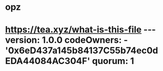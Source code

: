 # opz
# https://tea.xyz/what-is-this-file --- version: 1.0.0 codeOwners:   - '0x6eD437a145b84137C55b74ec0dEDA44084AC304F' quorum: 1
